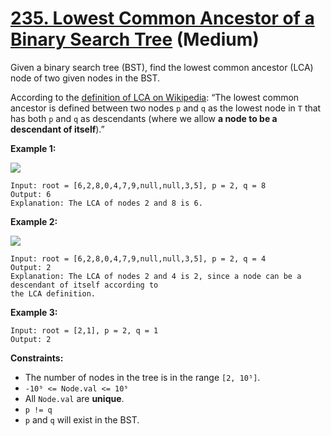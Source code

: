 # [235. Lowest Common Ancestor of a Binary Search Tree][link] (Medium)

[link]: https://leetcode.com/problems/lowest-common-ancestor-of-a-binary-search-tree/

Given a binary search tree (BST), find the lowest common ancestor (LCA) node of two given nodes in
the BST.

According to the [definition of LCA on
Wikipedia](https://en.wikipedia.org/wiki/Lowest_common_ancestor): “The lowest common ancestor is
defined between two nodes `p` and `q` as the lowest node in `T` that has both `p` and `q` as
descendants (where we allow **a node to be a descendant of itself**).”

**Example 1:**

![](https://assets.leetcode.com/uploads/2018/12/14/binarysearchtree_improved.png)

```
Input: root = [6,2,8,0,4,7,9,null,null,3,5], p = 2, q = 8
Output: 6
Explanation: The LCA of nodes 2 and 8 is 6.
```

**Example 2:**

![](https://assets.leetcode.com/uploads/2018/12/14/binarysearchtree_improved.png)

```
Input: root = [6,2,8,0,4,7,9,null,null,3,5], p = 2, q = 4
Output: 2
Explanation: The LCA of nodes 2 and 4 is 2, since a node can be a descendant of itself according to
the LCA definition.
```

**Example 3:**

```
Input: root = [2,1], p = 2, q = 1
Output: 2
```

**Constraints:**

- The number of nodes in the tree is in the range `[2, 10⁵]`.
- `-10⁹ <= Node.val <= 10⁹`
- All `Node.val` are **unique**.
- `p != q`
- `p` and `q` will exist in the BST.
